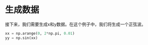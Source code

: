 # 生成数据

接下来，我们需要生成x和y数据。在这个例子中，我们将生成一个正弦波。

```python
xx = np.arange(0, 2*np.pi, 0.01)
yy = np.sin(xx)
```
